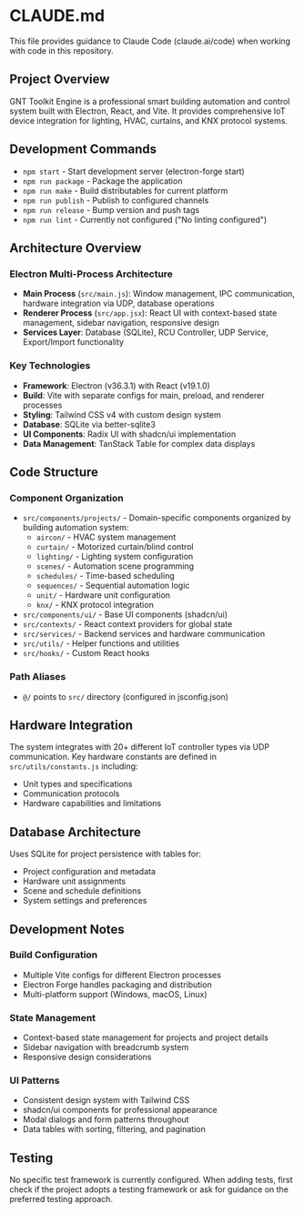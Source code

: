 # CLAUDE.md

This file provides guidance to Claude Code (claude.ai/code) when working with code in this repository.

## Project Overview

GNT Toolkit Engine is a professional smart building automation and control system built with Electron, React, and Vite. It provides comprehensive IoT device integration for lighting, HVAC, curtains, and KNX protocol systems.

## Development Commands

- `npm start` - Start development server (electron-forge start)
- `npm run package` - Package the application 
- `npm run make` - Build distributables for current platform
- `npm run publish` - Publish to configured channels
- `npm run release` - Bump version and push tags
- `npm run lint` - Currently not configured ("No linting configured")

## Architecture Overview

### Electron Multi-Process Architecture
- **Main Process** (`src/main.js`): Window management, IPC communication, hardware integration via UDP, database operations
- **Renderer Process** (`src/app.jsx`): React UI with context-based state management, sidebar navigation, responsive design
- **Services Layer**: Database (SQLite), RCU Controller, UDP Service, Export/Import functionality

### Key Technologies
- **Framework**: Electron (v36.3.1) with React (v19.1.0)
- **Build**: Vite with separate configs for main, preload, and renderer processes
- **Styling**: Tailwind CSS v4 with custom design system
- **Database**: SQLite via better-sqlite3
- **UI Components**: Radix UI with shadcn/ui implementation
- **Data Management**: TanStack Table for complex data displays

## Code Structure

### Component Organization
- `src/components/projects/` - Domain-specific components organized by building automation system:
  - `aircon/` - HVAC system management
  - `curtain/` - Motorized curtain/blind control
  - `lighting/` - Lighting system configuration
  - `scenes/` - Automation scene programming
  - `schedules/` - Time-based scheduling
  - `sequences/` - Sequential automation logic
  - `unit/` - Hardware unit configuration
  - `knx/` - KNX protocol integration
- `src/components/ui/` - Base UI components (shadcn/ui)
- `src/contexts/` - React context providers for global state
- `src/services/` - Backend services and hardware communication
- `src/utils/` - Helper functions and utilities
- `src/hooks/` - Custom React hooks

### Path Aliases
- `@/` points to `src/` directory (configured in jsconfig.json)

## Hardware Integration

The system integrates with 20+ different IoT controller types via UDP communication. Key hardware constants are defined in `src/utils/constants.js` including:
- Unit types and specifications
- Communication protocols
- Hardware capabilities and limitations

## Database Architecture

Uses SQLite for project persistence with tables for:
- Project configuration and metadata
- Hardware unit assignments
- Scene and schedule definitions
- System settings and preferences

## Development Notes

### Build Configuration
- Multiple Vite configs for different Electron processes
- Electron Forge handles packaging and distribution
- Multi-platform support (Windows, macOS, Linux)

### State Management
- Context-based state management for projects and project details
- Sidebar navigation with breadcrumb system
- Responsive design considerations

### UI Patterns
- Consistent design system with Tailwind CSS
- shadcn/ui components for professional appearance
- Modal dialogs and form patterns throughout
- Data tables with sorting, filtering, and pagination

## Testing

No specific test framework is currently configured. When adding tests, first check if the project adopts a testing framework or ask for guidance on the preferred testing approach.
